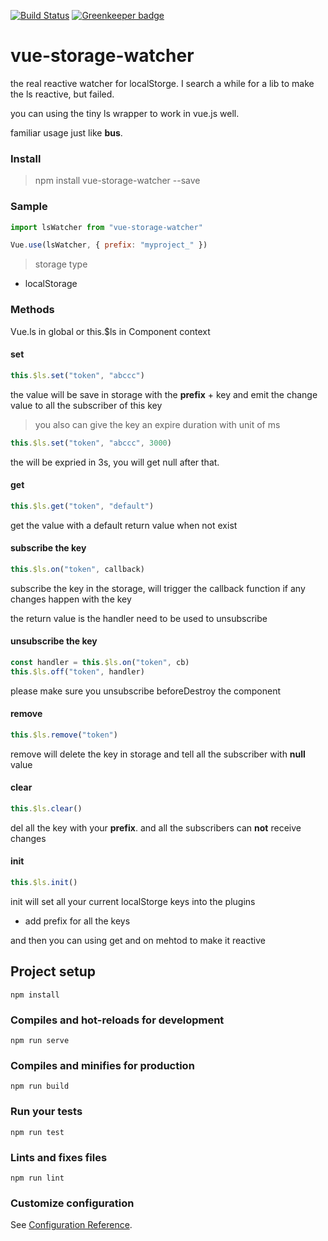 [![Build Status](https://travis-ci.com/dreambo8563/vue-storage-watcher.svg?branch=master)](https://travis-ci.com/dreambo8563/vue-storage-watcher) [![Greenkeeper badge](https://badges.greenkeeper.io/dreambo8563/vue-storage-watcher.svg)](https://greenkeeper.io/)

# vue-storage-watcher

the real reactive watcher for localStorge.
I search a while for a lib to make the ls reactive, but failed.

you can using the tiny ls wrapper to work in vue.js well.

familiar usage just like **bus**.

### Install

> npm install vue-storage-watcher --save

### Sample

```js
import lsWatcher from "vue-storage-watcher"

Vue.use(lsWatcher, { prefix: "myproject_" })
```

> storage type

- localStorage

### Methods

Vue.ls in global or this.\$ls in Component context

#### set

```js
this.$ls.set("token", "abccc")
```

the value will be save in storage with the **prefix** + key
and emit the change value to all the subscriber of this key

> you also can give the key an expire duration with unit of ms

```js
this.$ls.set("token", "abccc", 3000)
```

the will be expried in 3s, you will get null after that.

#### get

```js
this.$ls.get("token", "default")
```

get the value with a default return value when not exist

#### subscribe the key

```js
this.$ls.on("token", callback)
```

subscribe the key in the storage, will trigger the callback function if any changes happen with the key

the return value is the handler need to be used to unsubscribe

#### unsubscribe the key

```js
const handler = this.$ls.on("token", cb)
this.$ls.off("token", handler)
```

please make sure you unsubscribe beforeDestroy the component

#### remove

```js
this.$ls.remove("token")
```

remove will delete the key in storage and tell all the subscriber with **null** value

#### clear

```js
this.$ls.clear()
```

del all the key with your **prefix**. and all the subscribers can **not** receive changes

#### init

```js
this.$ls.init()
```

init will set all your current localStorge keys into the plugins

- add prefix for all the keys

and then you can using get and on mehtod to make it reactive

###

## Project setup

```
npm install
```

### Compiles and hot-reloads for development

```
npm run serve
```

### Compiles and minifies for production

```
npm run build
```

### Run your tests

```
npm run test
```

### Lints and fixes files

```
npm run lint
```

### Customize configuration

See [Configuration Reference](https://cli.vuejs.org/config/).
